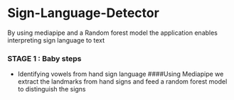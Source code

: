 # Sign-Language-Detector
By using mediapipe and a Random forest model the application enables interpreting sign language to text


### STAGE 1 : Baby steps
- Identifying vowels from hand sign language
####Using Mediapipe we extract the landmarks from hand signs and feed a random forest model to distinguish the signs
